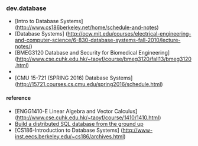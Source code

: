 ### dev.database

* [Intro to Database Systems] (http://www.cs186berkeley.net/home/schedule-and-notes)
* [Database Systems] (http://ocw.mit.edu/courses/electrical-engineering-and-computer-science/6-830-database-systems-fall-2010/lecture-notes/)
* [BMEG3120 Database and Security for Biomedical Engineering] (http://www.cse.cuhk.edu.hk/~taoyf/course/bmeg3120/fall13/bmeg3120.html)
* 
* [CMU 15-721 (SPRING 2016) Database Systems] (http://15721.courses.cs.cmu.edu/spring2016/schedule.html)


#### reference
* [ENGG1410-E Linear Algebra and Vector Calculus] (http://www.cse.cuhk.edu.hk/~taoyf/course/1410/1410.html)
* [Build a distributed SQL database from the ground up](https://github.com/ngaut/builddatabase)
* [CS186-Introduction to Database Systems] (http://www-inst.eecs.berkeley.edu/~cs186/archives.html)


